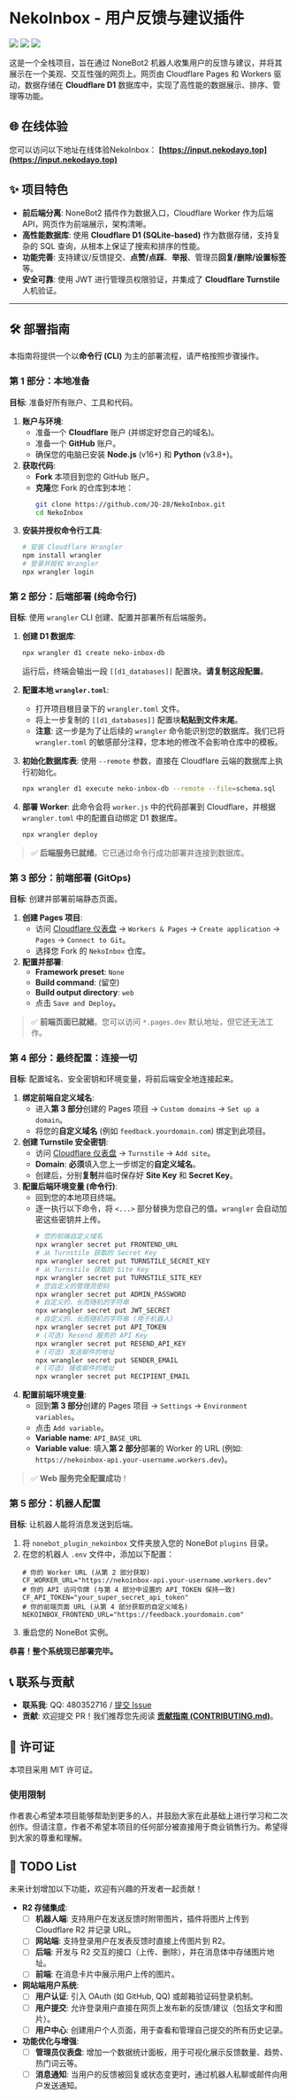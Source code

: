 # NekoInbox - 用户反馈与建议插件

[![](https://img.shields.io/badge/license-MIT-blue.svg)](./LICENSE)
[![](https://img.shields.io/badge/Powered%20by-Cloudflare-orange.svg)](https://www.cloudflare.com/)
[![](https://img.shields.io/badge/Made%20with-Love-red.svg)](https://github.com/JQ-28/NekoInbox)

这是一个全栈项目，旨在通过 NoneBot2 机器人收集用户的反馈与建议，并将其展示在一个美观、交互性强的网页上。网页由 Cloudflare Pages 和 Workers 驱动，数据存储在 **Cloudflare D1** 数据库中，实现了高性能的数据展示、排序、管理等功能。

## 🌐 在线体验

您可以访问以下地址在线体验NekoInbox：
**[https://input.nekodayo.top](https://input.nekodayo.top)**

## ✨ 项目特色

- **前后端分离**: NoneBot2 插件作为数据入口，Cloudflare Worker 作为后端 API，网页作为前端展示，架构清晰。
- **高性能数据库**: 使用 **Cloudflare D1 (SQLite-based)** 作为数据存储，支持复杂的 SQL 查询，从根本上保证了搜索和排序的性能。
- **功能完善**: 支持建议/反馈提交、**点赞/点踩**、**举报**、管理员**回复/删除/设置标签**等。
- **安全可靠**: 使用 JWT 进行管理员权限验证，并集成了 **Cloudflare Turnstile** 人机验证。

---

## 🛠️ 部署指南

本指南将提供一个以**命令行 (CLI)** 为主的部署流程，请严格按照步骤操作。

### 第 1 部分：本地准备

**目标**: 准备好所有账户、工具和代码。

1.  **账户与环境**:
    - 准备一个 **Cloudflare** 账户 (并绑定好您自己的域名)。
    - 准备一个 **GitHub** 账户。
    - 确保您的电脑已安装 **Node.js** (v16+) 和 **Python** (v3.8+)。
2.  **获取代码**:
    - **Fork** 本项目到您的 GitHub 账户。
    - **克隆**您 Fork 的仓库到本地：
      ```bash
      git clone https://github.com/JQ-28/NekoInbox.git
      cd NekoInbox
      ```
3.  **安装并授权命令行工具**:
    ```bash
    # 安装 Cloudflare Wrangler
    npm install wrangler
    # 登录并授权 Wrangler
    npx wrangler login
    ```

### 第 2 部分：后端部署 (纯命令行)

**目标**: 使用 `wrangler` CLI 创建、配置并部署所有后端服务。

1.  **创建 D1 数据库**:
    ```bash
    npx wrangler d1 create neko-inbox-db
    ```
    运行后，终端会输出一段 `[[d1_databases]]` 配置块。**请复制这段配置**。

2.  **配置本地 `wrangler.toml`**:
    - 打开项目根目录下的 `wrangler.toml` 文件。
    - 将上一步复制的 `[[d1_databases]]` 配置块**粘贴到文件末尾**。
    - **注意**: 这一步是为了让后续的 `wrangler` 命令能识别您的数据库。我们已将 `wrangler.toml` 的敏感部分注释，您本地的修改不会影响仓库中的模板。

3.  **初始化数据库表**:
    使用 `--remote` 参数，直接在 Cloudflare 云端的数据库上执行初始化。
    ```bash
    npx wrangler d1 execute neko-inbox-db --remote --file=schema.sql
    ```
4.  **部署 Worker**:
    此命令会将 `worker.js` 中的代码部署到 Cloudflare，并根据 `wrangler.toml` 中的配置自动绑定 D1 数据库。
    ```bash
    npx wrangler deploy
    ```

> ✅ **后端服务已就绪**。它已通过命令行成功部署并连接到数据库。

### 第 3 部分：前端部署 (GitOps)

**目标**: 创建并部署前端静态页面。

1.  **创建 Pages 项目**:
    - 访问 [Cloudflare 仪表盘](https://dash.cloudflare.com/) → `Workers & Pages` → `Create application` → `Pages` → `Connect to Git`。
    - 选择您 Fork 的 `NekoInbox` 仓库。
2.  **配置并部署**:
    - **Framework preset**: `None`
    - **Build command**: (留空)
    - **Build output directory**: `web`
    - 点击 `Save and Deploy`。

> ✅ **前端页面已就緒**。您可以访问 `*.pages.dev` 默认地址，但它还无法工作。

### 第 4 部分：最终配置：连接一切

**目标**: 配置域名、安全密钥和环境变量，将前后端安全地连接起来。

1.  **绑定前端自定义域名**:
    - 进入**第 3 部分**创建的 Pages 项目 → `Custom domains` → `Set up a domain`。
    - 将您的**自定义域名** (例如 `feedback.yourdomain.com`) 绑定到此项目。
2.  **创建 Turnstile 安全密钥**:
    - 访问 [Cloudflare 仪表盘](https://dash.cloudflare.com/) → `Turnstile` → `Add site`。
    - **Domain**: **必须**填入您上一步绑定的**自定义域名**。
    - 创建后，分别**复制**并临时保存好 **Site Key** 和 **Secret Key**。
3.  **配置后端环境变量 (命令行)**:
    - 回到您的本地项目终端。
    - 逐一执行以下命令，将 `<...>` 部分替换为您自己的值。`wrangler` 会自动加密这些密钥并上传。
      ```bash
      # 您的前端自定义域名
      npx wrangler secret put FRONTEND_URL
      # 从 Turnstile 获取的 Secret Key
      npx wrangler secret put TURNSTILE_SECRET_KEY
      # 从 Turnstile 获取的 Site Key
      npx wrangler secret put TURNSTILE_SITE_KEY
      # 您自定义的管理员密码
      npx wrangler secret put ADMIN_PASSWORD
      # 自定义的、长而随机的字符串
      npx wrangler secret put JWT_SECRET
      # 自定义的、长而随机的字符串 (用于机器人)
      npx wrangler secret put API_TOKEN
      # (可选) Resend 服务的 API Key
      npx wrangler secret put RESEND_API_KEY
      # (可选) 发送邮件的地址
      npx wrangler secret put SENDER_EMAIL
      # (可选) 接收邮件的地址
      npx wrangler secret put RECIPIENT_EMAIL
      ```
4.  **配置前端环境变量**:
    - 回到**第 3 部分**创建的 Pages 项目 → `Settings` → `Environment variables`。
    - 点击 `Add variable`。
    - **Variable name**: `API_BASE_URL`
    - **Variable value**: 填入**第 2 部分**部署的 Worker 的 URL (例如: `https://nekoinbox-api.your-username.workers.dev`)。

> ✅ **Web 服务完全配置成功**！

### 第 5 部分：机器人配置

**目标**: 让机器人能将消息发送到后端。

1.  将 `nonebot_plugin_nekoinbox` 文件夹放入您的 NoneBot `plugins` 目录。
2.  在您的机器人 `.env` 文件中，添加以下配置：
    ```dotenv
    # 你的 Worker URL (从第 2 部分获取)
    CF_WORKER_URL="https://nekoinbox-api.your-username.workers.dev"
    # 你的 API 访问令牌 (与第 4 部分中设置的 API_TOKEN 保持一致)
    CF_API_TOKEN="your_super_secret_api_token"
    # 你的前端页面 URL (从第 4 部分获取的自定义域名)
    NEKOINBOX_FRONTEND_URL="https://feedback.yourdomain.com"
    ```
3.  重启您的 NoneBot 实例。

**恭喜！整个系统现已部署完毕。**

## 📞 联系与贡献

- **联系我**: QQ: 480352716 / [提交 Issue](https://github.com/JQ-28/NekoInbox/issues)
- **贡献**: 欢迎提交 PR！我们推荐您先阅读 [**贡献指南 (CONTRIBUTING.md)**](./CONTRIBUTING.md)。

## 📄 许可证
本项目采用 MIT 许可证。

### 使用限制

作者衷心希望本项目能够帮助到更多的人，并鼓励大家在此基础上进行学习和二次创作。但请注意，作者不希望本项目的任何部分被直接用于商业销售行为。希望得到大家的尊重和理解。

## 📝 TODO List

未来计划增加以下功能，欢迎有兴趣的开发者一起贡献！

- **R2 存储集成**:
  - [ ] **机器人端**: 支持用户在发送反馈时附带图片，插件将图片上传到 Cloudflare R2 并记录 URL。
  - [ ] **网站端**: 支持登录用户在发表反馈时直接上传图片到 R2。
  - [ ] **后端**: 开发与 R2 交互的接口（上传、删除），并在消息体中存储图片地址。
  - [ ] **前端**: 在消息卡片中展示用户上传的图片。
- **网站端用户系统**:
  - [ ] **用户认证**: 引入 OAuth (如 GitHub, QQ) 或邮箱验证码登录机制。
  - [ ] **用户提交**: 允许登录用户直接在网页上发布新的反馈/建议（包括文字和图片）。
  - [ ] **用户中心**: 创建用户个人页面，用于查看和管理自己提交的所有历史记录。
- **功能优化与增强**:
  - [ ] **管理员仪表盘**: 增加一个数据统计面板，用于可视化展示反馈数量、趋势、热门词云等。
  - [ ] **消息通知**: 当用户的反馈被回复或状态变更时，通过机器人私聊或邮件向用户发送通知。